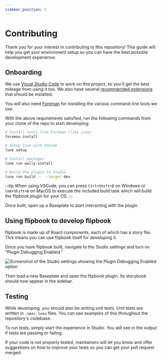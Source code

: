 ```yaml
---
sidebar_position: 5
---
```


# Contributing

Thank you for your interest in contributing to this repository! This guide will help you get your environment setup so you can have the best possible development experience.

## Onboarding

We use [Visual Studio Code](https://code.visualstudio.com/) to work on this project, so you'll get the best mileage from using it too. We also have several [recommended extensions](https://github.com/flipbook-labs/flipbook/blob/main/.vscode/extensions.json) that should be installed.

You will also need [Foreman](https://github.com/Roblox/foreman/) for installing the various command-line tools we use.

With the above requirements satisfied, run the following commands from your clone of the repo to start developing:

```sh
# Install tools from Foreman (like Lune)
foreman install

# Setup lune with VSCode
lune setup

# Install packages
lune run wally-install

# Build the plugin to Studio
lune run build -- --target dev
```

:::tip
When using VSCode, you can press `Ctrl+Shift+B` on Windows or `Cmd+Shift+B` on MacOS to execute the included build task which will build the flipbook plugin for your OS.
:::

Once built, open up a Baseplate to start interacting with the plugin.

## Using flipbook to develop flipbook

flipbook is made up of Roact components, each of which has a story file. This means you can use flipbook itself for developing it.

Once you have flipbook built, navigate to the Studio settings and turn on "Plugin Debugging Enabled."

![Screenshot of the Studio settings showing the Plugin Debugging Enabled option](/img/plugin-debugging-enabled.png)

Then load a new Baseplate and open the flipbook plugin. Its storybook should now appear in the sidebar.

## Testing

While developing, you should also be writing unit tests. Unit tests are written in `.spec.luau` files. You can see examples of this throughout the repository's codebase.

To run tests, simply start the experience in Studio. You will see in the output if tests are passing or failing.

If your code is not properly tested, maintainers will let you know and offer suggestions on how to improve your tests so you can get your pull request merged.
